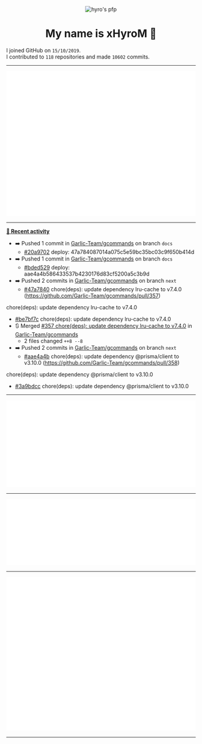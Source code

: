 <p align="center">
    <img src="https://avatars.githubusercontent.com/u/56601352" width="192" alt="hyro's pfp" />
    <h1 align="center">My name is xHyroM 👋</h1>
</p>

I joined GitHub on `15/10/2019`.  
I contributed to `118` repositories and made `10602` commits.  

___

<img src="https://github.com/xHyroM/xHyroM/blob/master/.cache/base.svg">

___

**[📰 Recent activity](https://github.com/xHyroM)**
* ➡️ Pushed 1 commit in [Garlic-Team/gcommands](https://github.com/Garlic-Team/gcommands) on branch `docs`
  * [#20a9702](https://github.com/Garlic-Team/gcommands/commit/20a9702) deploy: 47a784087014a075c5e59bc35bc03c9f650b414d
* ➡️ Pushed 1 commit in [Garlic-Team/gcommands](https://github.com/Garlic-Team/gcommands) on branch `docs`
  * [#bded529](https://github.com/Garlic-Team/gcommands/commit/bded529) deploy: aae4a4b586433537b4230176d83cf5200a5c3b9d
* ➡️ Pushed 2 commits in [Garlic-Team/gcommands](https://github.com/Garlic-Team/gcommands) on branch `next`
  * [#47a7840](https://github.com/Garlic-Team/gcommands/commit/47a7840) chore(deps): update dependency lru-cache to v7.4.0 (https://github.com/Garlic-Team/gcommands/pull/357)

chore(deps): update dependency lru-cache to v7.4.0
  * [#be7bf7c](https://github.com/Garlic-Team/gcommands/commit/be7bf7c) chore(deps): update dependency lru-cache to v7.4.0
* 🔃 Merged [#357 chore(deps): update dependency lru-cache to v7.4.0](https://github.com/Garlic-Team/gcommands/pull/357) in [Garlic-Team/gcommands](https://github.com/Garlic-Team/gcommands)
  * 2 files changed `++8 --8`
* ➡️ Pushed 2 commits in [Garlic-Team/gcommands](https://github.com/Garlic-Team/gcommands) on branch `next`
  * [#aae4a4b](https://github.com/Garlic-Team/gcommands/commit/aae4a4b) chore(deps): update dependency @prisma/client to v3.10.0 (https://github.com/Garlic-Team/gcommands/pull/358)

chore(deps): update dependency @prisma/client to v3.10.0
  * [#3a9bdcc](https://github.com/Garlic-Team/gcommands/commit/3a9bdcc) chore(deps): update dependency @prisma/client to v3.10.0


___

<img src="https://github.com/xHyroM/xHyroM/blob/master/.cache/isocalendar.svg">

___

<img src="https://github.com/xHyroM/xHyroM/blob/master/.cache/languages.svg">

___

<img src="https://github.com/xHyroM/xHyroM/blob/master/.cache/achievements.svg">

___